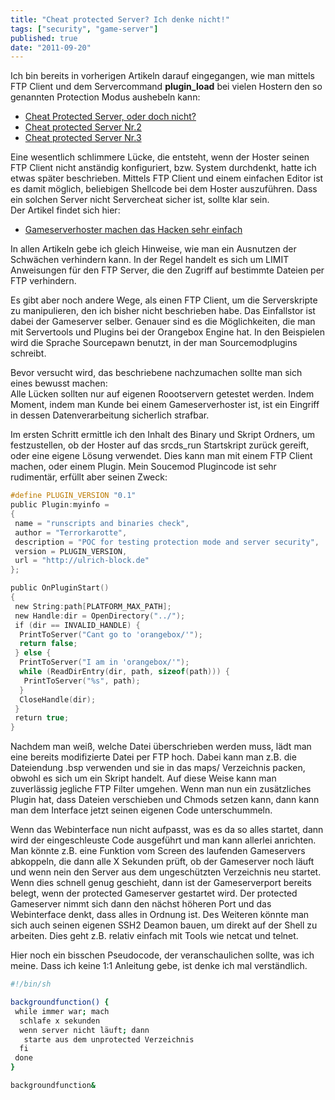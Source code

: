```yaml
---
title: "Cheat protected Server? Ich denke nicht!"
tags: ["security", "game-server"]
published: true
date: "2011-09-20"
---
```


Ich bin bereits in vorherigen Artikeln darauf eingegangen, wie man mittels FTP Client und dem Servercommand **plugin_load** bei vielen Hostern den so genannten Protection Modus aushebeln kann:

- [Cheat Protected Server, oder doch nicht?](/cheat-protected-server-oder-doch-nicht/)
- [Cheat protected Server Nr.2](/cheat-protected-server-nr-2/)
- [Cheat protected Server Nr.3](/cheat-protected-server-nr-3/)

Eine wesentlich schlimmere Lücke, die entsteht, wenn der Hoster seinen FTP Client nicht anständig konfiguriert, bzw. System durchdenkt, hatte ich etwas später beschrieben. Mittels FTP Client und einem einfachen Editor ist es damit möglich, beliebigen Shellcode bei dem Hoster auszuführen. Dass ein solchen Server nicht Servercheat sicher ist, sollte klar sein.  
Der Artikel findet sich hier:

- [Gameserverhoster machen das Hacken sehr einfach](/gameserverhoster-machen-das-hacken-sehr-einfach/)

In allen Artikeln gebe ich gleich Hinweise, wie man ein Ausnutzen der Schwächen verhindern kann. In der Regel handelt es sich um LIMIT Anweisungen für den FTP Server, die den Zugriff auf bestimmte Dateien per FTP verhindern.

Es gibt aber noch andere Wege, als einen FTP Client, um die Serverskripte zu manipulieren, den ich bisher nicht beschrieben habe. Das Einfallstor ist dabei der Gameserver selber. Genauer sind es die Möglichkeiten, die man mit Servertools und Plugins bei der Orangebox Engine hat. In den Beispielen wird die Sprache Sourcepawn benutzt, in der man Sourcemodplugins schreibt.

Bevor versucht wird, das beschriebene nachzumachen sollte man sich eines bewusst machen:  
Alle Lücken sollten nur auf eigenen Roootservern getestet werden. Indem Moment, indem man Kunde bei einem Gameserverhoster ist, ist ein Eingriff in dessen Datenverarbeitung sicherlich strafbar.

Im ersten Schritt ermittle ich den Inhalt des Binary und Skript Ordners, um festzustellen, ob der Hoster auf das srcds_run Startskript zurück gereift, oder eine eigene Lösung verwendet. Dies kann man mit einem FTP Client machen, oder einem Plugin. Mein Soucemod Plugincode ist sehr rudimentär, erfüllt aber seinen Zweck:

```c
#define PLUGIN_VERSION "0.1"
public Plugin:myinfo = 
{
 name = "runscripts and binaries check",
 author = "Terrorkarotte",
 description = "POC for testing protection mode and server security",
 version = PLUGIN_VERSION,
 url = "http://ulrich-block.de"
};

public OnPluginStart()
{
 new String:path[PLATFORM_MAX_PATH];
 new Handle:dir = OpenDirectory("../");
 if (dir == INVALID_HANDLE) {
  PrintToServer("Cant go to 'orangebox/'");
  return false;
 } else {
  PrintToServer("I am in 'orangebox/'");
  while (ReadDirEntry(dir, path, sizeof(path))) {
   PrintToServer("%s", path);
  }
  CloseHandle(dir);
 }
 return true;
}
```

Nachdem man weiß, welche Datei überschrieben werden muss, lädt man eine bereits modifizierte Datei per FTP hoch. Dabei kann man z.B. die Dateiendung .bsp verwenden und sie in das maps/ Verzeichnis packen, obwohl es sich um ein Skript handelt. Auf diese Weise kann man zuverlässig jegliche FTP Filter umgehen. Wenn man nun ein zusätzliches Plugin hat, dass Dateien verschieben und Chmods setzen kann, dann kann man dem Interface jetzt seinen eigenen Code unterschummeln.

Wenn das Webinterface nun nicht aufpasst, was es da so alles startet, dann wird der eingeschleuste Code ausgeführt und man kann allerlei anrichten. Man könnte z.B. eine Funktion vom Screen des laufenden Gameservers abkoppeln, die dann alle X Sekunden prüft, ob der Gameserver noch läuft und wenn nein den Server aus dem ungeschützten Verzeichnis neu startet. Wenn dies schnell genug geschieht, dann ist der Gameserverport bereits belegt, wenn der protected Gameserver gestartet wird. Der protected Gameserver nimmt sich dann den nächst höheren Port und das Webinterface denkt, dass alles in Ordnung ist. Des Weiteren könnte man sich auch seinen eigenen SSH2 Deamon bauen, um direkt auf der Shell zu arbeiten. Dies geht z.B. relativ einfach mit Tools wie netcat und telnet.

Hier noch ein bisschen Pseudocode, der veranschaulichen sollte, was ich meine. Dass ich keine 1:1 Anleitung gebe, ist denke ich mal verständlich.

```bash
#!/bin/sh

backgroundfunction() {
 while immer war; mach
  schlafe x sekunden
  wenn server nicht läuft; dann
   starte aus dem unprotected Verzeichnis
  fi
 done
}

backgroundfunction&
```

